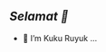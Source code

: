 ## _Selamat 👋_

- 🐓 I’m Kuku Ruyuk ...

<!---
kuku-ruyuk/kuku-ruyuk is a ✨ special ✨ repository because its `README.md` (this file) appears on your GitHub profile.
You can click the Preview link to take a look at your changes.
--->
